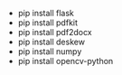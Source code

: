 - pip install flask
- pip install pdfkit
- pip install pdf2docx
- pip install deskew
- pip install numpy
- pip install opencv-python
